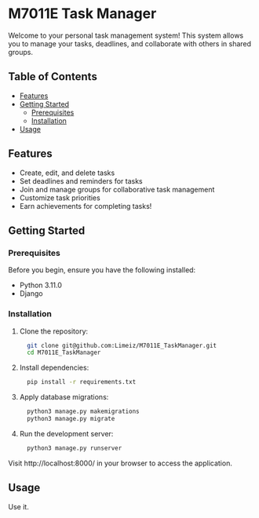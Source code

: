 # M7011E Task Manager

Welcome to your personal task management system! This system allows you to manage your tasks, deadlines, and collaborate with others in shared groups.

## Table of Contents

- [Features](#features)
- [Getting Started](#getting-started)
  - [Prerequisites](#prerequisites)
  - [Installation](#installation)
- [Usage](#usage)


## Features

- Create, edit, and delete tasks
- Set deadlines and reminders for tasks
- Join and manage groups for collaborative task management
- Customize task priorities
- Earn achievements for completing tasks!

## Getting Started

### Prerequisites

Before you begin, ensure you have the following installed:

- Python 3.11.0
- Django

### Installation

1. Clone the repository:
   ```bash
     git clone git@github.com:Limeiz/M7011E_TaskManager.git
     cd M7011E_TaskManager
2. Install dependencies:
    ```bash
      pip install -r requirements.txt
    ```
3. Apply database migrations:
    ```bash
      python3 manage.py makemigrations
      python3 manage.py migrate
    ```
4. Run the development server:
    ```bash
      python3 manage.py runserver
    ```
Visit http://localhost:8000/ in your browser to access the application.

## Usage
Use it.
